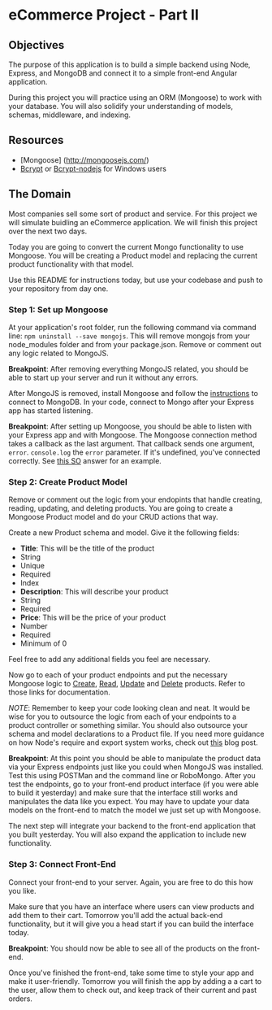 eCommerce Project - Part II
=================

## Objectives

The purpose of this application is to build a simple backend using Node, Express, and MongoDB and connect it to a simple front-end Angular application.

During this project you will practice using an ORM (Mongoose) to work with your database.  You will also solidify your understanding of models, schemas, middleware, and indexing.

## Resources
* [Mongoose] (http://mongoosejs.com/)
* [Bcrypt](https://www.npmjs.com/package/bcrypt) or [Bcrypt-nodejs](https://www.npmjs.com/package/bcrypt-nodejs) for Windows users

## The Domain

Most companies sell some sort of product and service. For this project we will simulate buidling an eCommerce application. We will finish this project over the next two days.

Today you are going to convert the current Mongo functionality to use Mongoose.  You will be creating a Product model and replacing the current product functionality with that model.

Use this README for instructions today, but use your codebase and push to your repository from day one.

### Step 1: Set up Mongoose

At your application's root folder, run the following command via command line: `npm uninstall --save mongojs`.  This will remove mongojs from your node_modules folder and from your package.json.  Remove or comment out any logic related to MongoJS.

**Breakpoint**: After removing everything MongoJS related, you should be able to start up your server and run it without any errors.

After MongoJS is removed, install Mongoose and follow the [instructions](http://mongoosejs.com/docs/connections.html) to connect to MongoDB.  In your code, connect to Mongo after your Express app has started listening.

**Breakpoint**: After setting up Mongoose, you should be able to listen with your Express app and with Mongoose.  The Mongoose connection method takes a callback as the last argument.  That callback sends one argument, `error`.  `console.log` the `error` parameter.  If it's undefined, you've connected correctly. See [this SO](http://stackoverflow.com/questions/6676499/is-there-a-mongoose-connect-error-callback) answer for an example.


### Step 2: Create Product Model

Remove or comment out the logic from your endopints that handle creating, reading, updating, and deleting products.  You are going to create a Mongoose Product model and do your CRUD actions that way.

Create a new Product schema and model.  Give it the following fields:

 - **Title**: This will be the title of the product
  - String
  - Unique
  - Required
  - Index
 - **Description**: This will describe your product
  - String
  - Required
 - **Price**: This will be the price of your product
  - Number
  - Required
  - Minimum of 0

Feel free to add any additional fields you feel are necessary.

Now go to each of your product endpoints and put the necessary Mongoose logic to [Create](http://mongoosejs.com/docs/api.html#model_Model.create), [Read](http://mongoosejs.com/docs/api.html#model_Model.find), [Update](http://mongoosejs.com/docs/api.html#model_Model.update) and [Delete](http://mongoosejs.com/docs/api.html#model_Model.remove) products. Refer to those links for documentation.

*NOTE*: Remember to keep your code looking clean and neat.  It would be wise for you to outsource the logic from each of your endpoints to a product controller or something similar.  You should also outsource your schema and model declarations to a Product file.  If you need more guidance on how Node's require and export system works, check out [this](http://openmymind.net/2012/2/3/Node-Require-and-Exports/) blog post.

**Breakpoint**: At this point you should be able to manipulate the product data via your Express endpoints just like you could when MongoJS was installed.  Test this using POSTMan and the command line or RoboMongo.  After you test the endpoints, go to your front-end product interface (if you were able to build it yesterday) and make sure that the interface still works and manipulates the data like you expect. You may have to update your data models on the front-end to match the model we just set up with Mongoose.

The next step will integrate your backend to the front-end application that you built yesterday.  You will also expand the application to include new functionality.

### Step 3: Connect Front-End

Connect your front-end to your server.  Again, you are free to do this how you like.  

Make sure that you have an interface where users can view products and add them to their cart.  Tomorrow you'll add the actual back-end functionality, but it will give you a head start if you can build the interface today.

**Breakpoint**: You should now be able to see all of the products on the front-end.

Once you've finished the front-end, take some time to style your app and make it user-friendly.  Tomorrow you will finish the app by adding a a cart to the user, allow them to check out, and keep track of their current and past orders.
